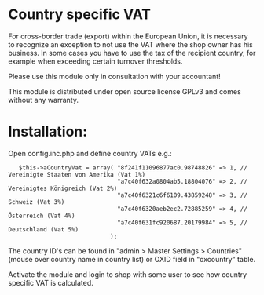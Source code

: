 Country specific VAT
====================

For cross-border trade (export) within the European Union, it is necessary to recognize an exception to not use the VAT where the shop owner has his business. In some cases you have to use the tax of the recipient country, for example when exceeding certain turnover thresholds.

Please use this module only in consultation with your accountant!

This module is distributed under open source license GPLv3 and comes without any warranty.

Installation:
=============

Open config.inc.php and define country VATs e.g.:


       $this->aCountryVat = array( "8f241f11096877ac0.98748826" => 1, // Vereinigte Staaten von Amerika (Vat 1%)
                                   "a7c40f632a0804ab5.18804076" => 2, // Vereinigtes Königreich (Vat 2%)
                                   "a7c40f6321c6f6109.43859248" => 3, // Schweiz (Vat 3%)
                                   "a7c40f6320aeb2ec2.72885259" => 4, // Österreich (Vat 4%)
                                   "a7c40f631fc920687.20179984" => 5, // Deutschland (Vat 5%)
                                 );

The country ID's can be found in "admin > Master Settings > Countries" (mouse over country name in country list) or OXID field in "oxcountry" table.

Activate the module and login to shop with some user to see how country specific VAT is calculated.